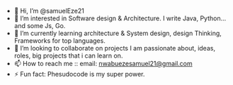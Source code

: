 - 👋 Hi, I’m @samuelEze21
- 👀 I’m interested in Software design & Architecture. I write Java, Python... and some Js, Go.
- 🌱 I’m currently learning architecture & System design, design Thinking, Frameworks for top languages.
- 💞️ I’m looking to collaborate on projects I am passionate about, ideas, roles, big projects that i can learn on.
- 📫 How to reach me :: email: nwabuezesamuel21@gmail.com
- ⚡ Fun fact: Phesudocode is my super power.

<!---
samuelEze21/samuelEze21 is a ✨ special ✨ repository because its `README.md` (this file) appears on your GitHub profile.
You can click the Preview link to take a look at your changes.
--->
